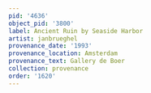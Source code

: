 ```yaml
---
pid: '4636'
object_pid: '3800'
label: Ancient Ruin by Seaside Harbor
artist: janbrueghel
provenance_date: '1993'
provenance_location: Amsterdam
provenance_text: Gallery de Boer
collection: provenance
order: '1620'
---
```

